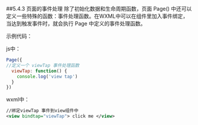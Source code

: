 ##5.4.3 页面的事件处理
除了初始化数据和生命周期函数，页面 Page() 中还可以定义一些特殊的函数：事件处理函数。在WXML中可以在组件里加入事件绑定，当达到触发事件时，就会执行 Page 中定义的事件处理函数。

示例代码：

js中：
```js
Page({
//定义一个 viewTap 事件处理函数
  viewTap: function() {
    console.log('view tap')
  }
})
```
wxml中：
```xml
//绑定viewTap 事件到view组件中
<view bindtap="viewTap"> click me </view>
```


